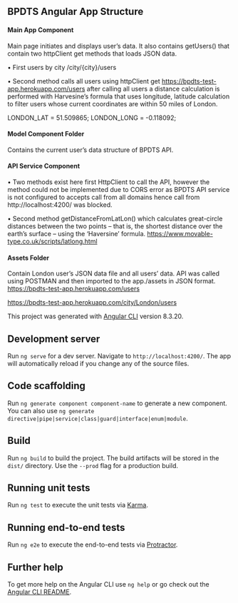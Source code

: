 
## BPDTS Angular App Structure


#### Main App Component 
Main page initiates and displays user’s data. It also contains getUsers() that contain two httpClient  get methods that loads JSON data.

•	First users by city   /city/{city}/users

•	Second method calls all users using httpClient get   https://bpdts-test-app.herokuapp.com/users after calling all users a distance calculation is performed with Harvesine’s formula that uses longitude, latitude calculation to filter users whose current coordinates are within 50 miles of London.

  LONDON_LAT = 51.509865;
  LONDON_LONG = -0.118092;

#### Model Component Folder
Contains the current user’s data structure of BPDTS API.                    

#### API Service Component 
•	Two methods exist here first HttpClient to call the API, however the method could not be implemented due to CORS error as BPDTS API service is not configured to accepts call from all domains hence call from http://localhost:4200/ was blocked. 

•	Second method getDistanceFromLatLon() which calculates great-circle distances between the two points – that is, the shortest distance over the earth’s surface – using the ‘Haversine’ formula.
https://www.movable-type.co.uk/scripts/latlong.html


#### Assets Folder
Contain London user’s JSON data file and all users’ data. API was called using POSTMAN and then imported to the app./assets in JSON format. 
https://bpdts-test-app.herokuapp.com/users 

https://bpdts-test-app.herokuapp.com/city/London/users 

This project was generated with [Angular CLI](https://github.com/angular/angular-cli) version 8.3.20.

## Development server

Run `ng serve` for a dev server. Navigate to `http://localhost:4200/`. The app will automatically reload if you change any of the source files.

## Code scaffolding

Run `ng generate component component-name` to generate a new component. You can also use `ng generate directive|pipe|service|class|guard|interface|enum|module`.

## Build

Run `ng build` to build the project. The build artifacts will be stored in the `dist/` directory. Use the `--prod` flag for a production build.

## Running unit tests

Run `ng test` to execute the unit tests via [Karma](https://karma-runner.github.io).

## Running end-to-end tests

Run `ng e2e` to execute the end-to-end tests via [Protractor](http://www.protractortest.org/).

## Further help

To get more help on the Angular CLI use `ng help` or go check out the [Angular CLI README](https://github.com/angular/angular-cli/blob/master/README.md).
